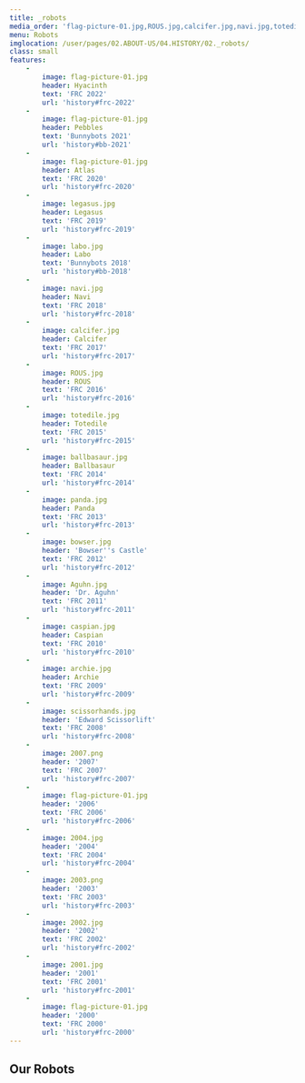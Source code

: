 ```yaml
---
title: _robots
media_order: 'flag-picture-01.jpg,ROUS.jpg,calcifer.jpg,navi.jpg,totedile.jpg,2004.jpg,2002.jpg,2003.png,2007.png,scissorhands.jpg,archie.jpg,2001.jpg,caspian.jpg,Aguhn.jpg,bowser.jpg,panda.jpg,ballbasaur.jpg,labo.jpg,legasus.jpg'
menu: Robots
imglocation: /user/pages/02.ABOUT-US/04.HISTORY/02._robots/
class: small
features:
    -
        image: flag-picture-01.jpg
        header: Hyacinth
        text: 'FRC 2022'
        url: 'history#frc-2022'
    -
        image: flag-picture-01.jpg
        header: Pebbles
        text: 'Bunnybots 2021'
        url: 'history#bb-2021'
    -
        image: flag-picture-01.jpg
        header: Atlas
        text: 'FRC 2020'
        url: 'history#frc-2020'
    -
        image: legasus.jpg
        header: Legasus
        text: 'FRC 2019'
        url: 'history#frc-2019'
    -
        image: labo.jpg
        header: Labo
        text: 'Bunnybots 2018'
        url: 'history#bb-2018'
    -
        image: navi.jpg
        header: Navi
        text: 'FRC 2018'
        url: 'history#frc-2018'
    -
        image: calcifer.jpg
        header: Calcifer
        text: 'FRC 2017'
        url: 'history#frc-2017'
    -
        image: ROUS.jpg
        header: ROUS
        text: 'FRC 2016'
        url: 'history#frc-2016'
    -
        image: totedile.jpg
        header: Totedile
        text: 'FRC 2015'
        url: 'history#frc-2015'
    -
        image: ballbasaur.jpg
        header: Ballbasaur
        text: 'FRC 2014'
        url: 'history#frc-2014'
    -
        image: panda.jpg
        header: Panda
        text: 'FRC 2013'
        url: 'history#frc-2013'
    -
        image: bowser.jpg
        header: 'Bowser''s Castle'
        text: 'FRC 2012'
        url: 'history#frc-2012'
    -
        image: Aguhn.jpg
        header: 'Dr. Aguhn'
        text: 'FRC 2011'
        url: 'history#frc-2011'
    -
        image: caspian.jpg
        header: Caspian
        text: 'FRC 2010'
        url: 'history#frc-2010'
    -
        image: archie.jpg
        header: Archie
        text: 'FRC 2009'
        url: 'history#frc-2009'
    -
        image: scissorhands.jpg
        header: 'Edward Scissorlift'
        text: 'FRC 2008'
        url: 'history#frc-2008'
    -
        image: 2007.png
        header: '2007'
        text: 'FRC 2007'
        url: 'history#frc-2007'
    -
        image: flag-picture-01.jpg
        header: '2006'
        text: 'FRC 2006'
        url: 'history#frc-2006'
    -
        image: 2004.jpg
        header: '2004'
        text: 'FRC 2004'
        url: 'history#frc-2004'
    -
        image: 2003.png
        header: '2003'
        text: 'FRC 2003'
        url: 'history#frc-2003'
    -
        image: 2002.jpg
        header: '2002'
        text: 'FRC 2002'
        url: 'history#frc-2002'
    -
        image: 2001.jpg
        header: '2001'
        text: 'FRC 2001'
        url: 'history#frc-2001'
    -
        image: flag-picture-01.jpg
        header: '2000'
        text: 'FRC 2000'
        url: 'history#frc-2000'
---
```


## Our Robots

